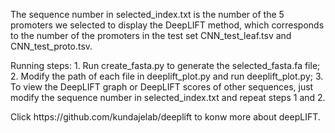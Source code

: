 <p>The sequence number in selected_index.txt is the number of the 5 promoters we selected to display the DeepLIFT method, which corresponds to the number of the promoters in the test set CNN_test_leaf.tsv and CNN_test_proto.tsv.</p>
<p>
Running steps:
1. Run create_fasta.py to generate the selected_fasta.fa file;
2. Modify the path of each file in deeplift_plot.py and run deeplift_plot.py;
3. To view the DeepLIFT graph or DeepLIFT scores of other sequences, just modify the sequence number in selected_index.txt and repeat steps 1 and 2. 
</p>
<p>Click https://github.com/kundajelab/deeplift to konw more about deepLIFT.</p>

